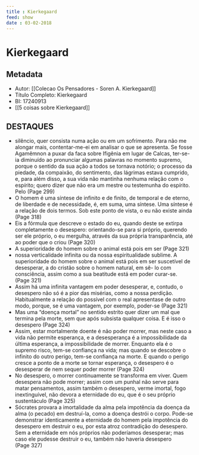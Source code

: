 ```yaml
---
title : Kierkegaard
feed: show
date : 03-02-2018
---
```

# Kierkegaard

## Metadata
- Autor: [[Colecao Os Pensadores - Soren A. Kierkegaard]]
- Título Completo: Kierkegaard
- BI: 17240913
- [[5 coisas sobre Kierkegaard]]

## DESTAQUES
- silêncio, quer consista numa ação ou em um sofrimento. Para não me alongar mais, contentar-me-ei em analisar o que se apresenta. Se fosse Agamêmnon a puxar da faca sobre Ifigênia em lugar de Calcas, ter-se-ia diminuído ao pronunciar algumas palavras no momento supremo, porque o sentido da sua ação a todos se tornava notório; o processo da piedade, da compaixão, do sentimento, das lágrimas estava cumprido, e, para além disso, a sua vida não mantinha nenhuma relação com o espírito; quero dizer que não era um mestre ou testemunha do espírito. Pelo (Page 299)
- O homem é uma síntese de infinito e de finito, de temporal e de eterno, de liberdade e de necessidade, é, em suma, uma síntese. Uma síntese é a relação de dois termos. Sob este ponto de vista, o eu não existe ainda (Page 318)
- Eis a fórmula que descreve o estado do eu, quando deste se extirpa completamente o desespero: orientando-se para si próprio, querendo ser ele próprio, o eu mergulha, através da sua própria transparência, até ao poder que o criou (Page 320)
- A superioridade do homem sobre o animal está pois em ser (Page 321)
- nossa verticalidade infinita ou da nossa espiritualidade sublime. A superioridade do homem sobre o animal está pois em ser suscetível de desesperar, a do cristão sobre o homem natural, em sê- lo com consciência, assim como a sua beatitude está em poder curar-se. (Page 321)
- Assim há uma infinita vantagem em poder desesperar, e, contudo, o desespero não só é a pior das misérias, como a nossa perdição. Habitualmente a relação do possível com o real apresentase de outro modo, porque, se é uma vantagem, por exemplo, poder-se (Page 321)
- Mas uma “doença mortal” no sentido estrito quer dizer um mal que termina pela morte, sem que após subsista qualquer coisa. E é isso o desespero (Page 324)
- Assim, estar mortalmente doente é não poder morrer, mas neste caso a vida não permite esperança, e a desesperança é a impossibilidade da última esperança, a impossibilidade de morrer. Enquanto ela é o supremo risco, tem-se confiança na vida; mas quando se descobre o infinito do outro perigo, tem-se confiança na morte. E quando o perigo cresce a ponto de a morte se tornar esperança, o desespero é o desesperar de nem sequer poder morrer (Page 324)
- No desespero, o morrer continuamente se transforma em viver. Quem desespera não pode morrer; assim com um punhal não serve para matar pensamentos, assim também o desespero, verme imortal, fogo inextinguível, não devora a eternidade do eu, que é o seu próprio sustentáculo (Page 325)
- Sócrates provara a imortalidade da alma pela impotência da doença da alma (o pecado) em destruí-la, como a doença destrói o corpo. Pode-se demonstrar identicamente a eternidade do homem pela impotência do desespero em destruir o eu, por esta atroz contradição do desespero. Sem a eternidade em nós próprios não poderíamos desesperar; mas caso ele pudesse destruir o eu, também não haveria desespero (Page 327)
